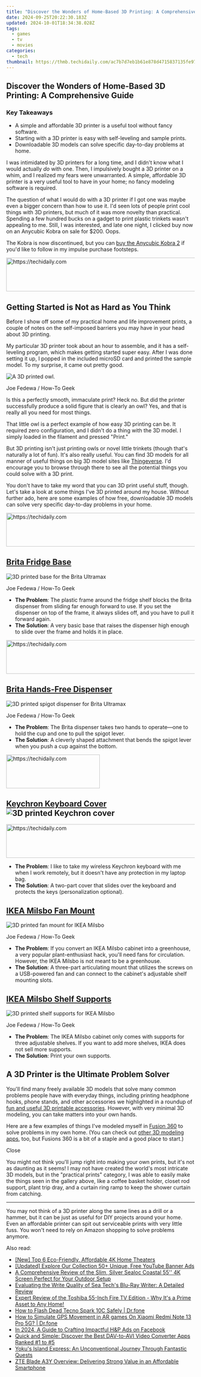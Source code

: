 ```yaml
---
title: "Discover the Wonders of Home-Based 3D Printing: A Comprehensive Guide"
date: 2024-09-25T20:22:30.183Z
updated: 2024-10-01T18:34:38.028Z
tags:
  - games
  - tv
  - movies
categories:
  - tech
thumbnail: https://thmb.techidaily.com/ac7b7d7eb1b61e878d4715837135fe97081096b41d9601e6ca5eb36f744ec4b7.jpg
---
```


## Discover the Wonders of Home-Based 3D Printing: A Comprehensive Guide

### Key Takeaways

* A simple and affordable 3D printer is a useful tool without fancy software.
* Starting with a 3D printer is easy with self-leveling and sample prints.
* Downloadable 3D models can solve specific day-to-day problems at home.

 I was intimidated by 3D printers for a long time, and I didn't know what I would actually _do_ with one. Then, I impulsively bought a 3D printer on a whim, and I realized my fears were unwarranted. A simple, affordable 3D printer is a very useful tool to have in your home; no fancy modeling software is required.

 The question of what I would do with a 3D printer if I got one was maybe even a bigger concern than how to use it. I'd seen lots of people print cool things with 3D printers, but much of it was more novelty than practical. Spending a few hundred bucks on a gadget to print plastic trinkets wasn't appealing to me. Still, I was interested, and late one night, I clicked buy now on an Anycubic Kobra on sale for $200\. Oops.

 The Kobra is now discontinued, but you can [buy the Anycubic Kobra 2](https://www.amazon.com/ANYCUBIC-Firmware-Pre-Installed-Extrusion-Efficient-dp-B0C4DQFVJL/dp/B0C4DQFVJL/ref=dp%5Fob%5Ftitle%5Fce?th=1&tag=hotoge-20&ascsubtag=UUhtgUeUpU2002147&asc%5Frefurl=https%3A%2F%2Fwww.howtogeek.com%2Fi-use-a-3d-printer-all-around-my-house-heres-how%2F&asc%5Fcampaign=Evergreen) if you'd like to follow in my impulse purchase footsteps.

<!-- affiliate ads begin -->
<a href="https://aidotcom.pxf.io/c/5597632/2134503/19576" target="_top" id="2134503">
  <img src="//a.impactradius-go.com/display-ad/19576-2134503" border="0" alt="https://techidaily.com" width="728" height="90"/>
</a>
<img height="0" width="0" src="https://aidotcom.pxf.io/i/5597632/2134503/19576" style="position:absolute;visibility:hidden;" border="0" />
<!-- affiliate ads end -->

##  Getting Started is Not as Hard as You Think

 Before I show off some of my practical home and life improvement prints, a couple of notes on the self-imposed barriers you may have in your head about 3D printing.

 My particular 3D printer took about an hour to assemble, and it has a self-leveling program, which makes getting started super easy. After I was done setting it up, I popped in the included microSD card and printed the sample model. To my surprise, it came out pretty good.

![A 3D printed owl.](https://static1.howtogeekimages.com/wordpress/wp-content/uploads/2024/02/pxl_20230923_031135691-2.jpg) 

Joe Fedewa / How-To Geek

 Is this a perfectly smooth, immaculate print? Heck no. But did the printer successfully produce a solid figure that is clearly an owl? Yes, and that is really all you need for most things.

 That little owl is a perfect example of how easy 3D printing can be. It required zero configuration, and I didn't do a thing with the 3D model. I simply loaded in the filament and pressed "Print."

 But 3D printing isn't just printing owls or novel little trinkets (though that's naturally a lot of fun). It's also really useful. You can find 3D models for all manner of useful things on big 3D model sites like [Thingeverse](https://www.thingiverse.com/). I'd encourage you to browse through there to see all the potential things you could solve with a 3D print.

 You don't have to take my word that you can 3D print useful stuff, though. Let's take a look at some things I've 3D printed around my house. Without further ado, here are some examples of how free, downloadable 3D models can solve very specific day-to-day problems in your home. 

<!-- affiliate ads begin -->
<a href="https://appsumo.8odi.net/c/5597632/2037475/7443" target="_top" id="2037475">
  <img src="//a.impactradius-go.com/display-ad/7443-2037475" border="0" alt="https://techidaily.com" width="728" height="90"/>
</a>
<img height="0" width="0" src="https://appsumo.8odi.net/i/5597632/2037475/7443" style="position:absolute;visibility:hidden;" border="0" />
<!-- affiliate ads end -->

## [Brita Fridge Base](https://www.thingiverse.com/thing:5790113) 

![3D printed base for the Brita Ultramax](https://static1.howtogeekimages.com/wordpress/wp-content/uploads/2024/02/pxl_20240226_210707806.jpg) 

Joe Fedewa / How-To Geek

* **The Problem**: The plastic frame around the fridge shelf blocks the Brita dispenser from sliding far enough forward to use. If you set the dispenser on top of the frame, it always slides off, and you have to pull it forward again.
* **The Solution**: A very basic base that raises the dispenser high enough to slide over the frame and holds it in place.

<!-- affiliate ads begin -->
<a href="https://versadesk.pxf.io/c/5597632/1815679/21290" target="_top" id="1815679">
  <img src="//a.impactradius-go.com/display-ad/21290-1815679" border="0" alt="https://techidaily.com" width="728" height="90"/>
</a>
<img height="0" width="0" src="https://versadesk.pxf.io/i/5597632/1815679/21290" style="position:absolute;visibility:hidden;" border="0" />
<!-- affiliate ads end -->

## [Brita Hands-Free Dispenser](https://www.thingiverse.com/thing:4634881) 

![3D printed spigot dispenser for Brita Ultramax](https://static1.howtogeekimages.com/wordpress/wp-content/uploads/2024/02/vlcsnap-2024-02-26-16h38m11s610.png) 

Joe Fedewa / How-To Geek

* **The Problem**: The Brita dispenser takes two hands to operate—one to hold the cup and one to pull the spigot lever.
* **The Solution**: A cleverly shaped attachment that bends the spigot lever when you push a cup against the bottom.

<!-- affiliate ads begin -->
<a href="https://aligracehair.sjv.io/c/5597632/2135354/19272" target="_top" id="2135354">
  <img src="//a.impactradius-go.com/display-ad/19272-2135354" border="0" alt="https://techidaily.com" width="250" height="90"/>
</a>
<img height="0" width="0" src="https://aligracehair.sjv.io/i/5597632/2135354/19272" style="position:absolute;visibility:hidden;" border="0" />
<!-- affiliate ads end -->

## [Keychron Keyboard Cover](https://www.thingiverse.com/thing:4199997)![3D printed Keychron cover](https://static0.howtogeekimages.com/wordpress/wp-content/uploads/2024/02/pxl_20240226_211147175.jpg) 

<!-- affiliate ads begin -->
<a href="https://bluettius.sjv.io/c/5597632/2139115/17108" target="_top" id="2139115">
  <img src="//a.impactradius-go.com/display-ad/17108-2139115" border="0" alt="https://techidaily.com" width="728" height="90"/>
</a>
<img height="0" width="0" src="https://bluettius.sjv.io/i/5597632/2139115/17108" style="position:absolute;visibility:hidden;" border="0" />
<!-- affiliate ads end -->

* **The Problem**: I like to take my wireless Keychron keyboard with me when I work remotely, but it doesn't have any protection in my laptop bag.
* **The Solution**: A two-part cover that slides over the keyboard and protects the keys (personalization optional).

## [IKEA Milsbo Fan Mount](https://www.thingiverse.com/thing:4679671) 

![3D printed fan mount for IKEA Milsbo](https://static1.howtogeekimages.com/wordpress/wp-content/uploads/2024/02/pxl_20240226_210607605.jpg) 

Joe Fedewa / How-To Geek

* **The Problem**: If you convert an IKEA Milsbo cabinet into a greenhouse, a very popular plant-enthusiast hack, you'll need fans for circulation. However, the IKEA Milsbo is not meant to be a greenhouse.
* **The Solution**: A three-part articulating mount that utilizes the screws on a USB-powered fan and can connect to the cabinet's adjustable shelf mounting slots.

## [IKEA Milsbo Shelf Supports](https://www.thingiverse.com/thing:5969462) 

![3D printed shelf supports for IKEA Milsbo](https://static1.howtogeekimages.com/wordpress/wp-content/uploads/2024/02/pxl_20240226_211239413.jpg) 

Joe Fedewa / How-To Geek

* **The Problem**: The IKEA Milsbo cabinet only comes with supports for three adjustable shelves. If you want to add more shelves, IKEA does not sell more supports.
* **The Solution**: Print your own supports.

##  A 3D Printer is the Ultimate Problem Solver

 You'll find many freely available 3D models that solve many common problems people have with everyday things, including printing headphone hooks, phone stands, and other accessories we highlighted in a roundup of [fun and useful 3D printable accessories](https://extra-hints.techidaily.com/updated-bring-out-the-splendor-in-your-iphone-reflections/). However, with very minimal 3D modeling, you can take matters into your own hands.

 Here are a few examples of things I've modeled myself in [Fusion 360](https://www.anrdoezrs.net/links/3607085/type/dlg/sid/UUhtgUeUpU2002147/https://www.autodesk.com/products/fusion-360/overview?term=1-YEAR&tab=subscription) to solve problems in my own home. (You can check out [other 3D modeling apps](https://android-transfer.techidaily.com/in-2024-how-to-transfer-photos-from-oppo-find-n3-to-laptop-without-usb-drfone-by-drfone-transfer-from-android-transfer-from-android/), too, but Fusions 360 is a bit of a staple and a good place to start.)

Close 

 You might not think you'll jump right into making your own prints, but it's not as daunting as it seems! I may not have created the world's most intricate 3D models, but in the "practical prints" category, I was able to easily make the things seen in the gallery above, like a coffee basket holder, closet rod support, plant trip dray, and a curtain ring ramp to keep the shower curtain from catching. 

---

 You may not think of a 3D printer along the same lines as a drill or a hammer, but it can be just as useful for DIY projects around your home. Even an affordable printer can spit out serviceable prints with very little fuss. You won't need to rely on Amazon shopping to solve problems anymore.

<ins class="adsbygoogle"
     style="display:block"
     data-ad-format="autorelaxed"
     data-ad-client="ca-pub-7571918770474297"
     data-ad-slot="1223367746"></ins>

<ins class="adsbygoogle"
     style="display:block"
     data-ad-client="ca-pub-7571918770474297"
     data-ad-slot="8358498916"
     data-ad-format="auto"
     data-full-width-responsive="true"></ins>

<span class="atpl-alsoreadstyle">Also read:</span>
<div><ul>
<li><a href="https://article-files.techidaily.com/new-top-6-eco-friendly-affordable-4k-home-theaters/"><u>[New] Top 6 Eco-Friendly, Affordable 4K Home Theaters</u></a></li>
<li><a href="https://facebook-record-videos.techidaily.com/updated-explore-our-collection-50plus-unique-free-youtube-banner-ads/"><u>[Updated] Explore Our Collection 50+ Unique, Free YouTube Banner Ads</u></a></li>
<li><a href="https://buynow-tips.techidaily.com/a-comprehensive-review-of-the-slim-silver-sealoc-coastal-55-4k-screen-perfect-for-your-outdoor-setup/"><u>A Comprehensive Review of the Slim, Silver Sealoc Coastal 55'' 4K Screen Perfect for Your Outdoor Setup</u></a></li>
<li><a href="https://buynow-info.techidaily.com/evaluating-the-write-quality-of-sea-techs-blu-ray-writer-a-detailed-review/"><u>Evaluating the Write Quality of Sea Tech's Blu-Ray Writer: A Detailed Review</u></a></li>
<li><a href="https://buynow-tips.techidaily.com/1722898713803-expert-review-of-the-toshiba-55-inch-fire-tv-edition-why-its-a-prime-asset-to-any-home/"><u>Expert Review of the Toshiba 55-Inch Fire TV Edition - Why It's a Prime Asset to Any Home!</u></a></li>
<li><a href="https://fix-guide.techidaily.com/how-to-flash-dead-tecno-spark-10c-safely-drfone-by-drfone-fix-android-problems-fix-android-problems/"><u>How to Flash Dead Tecno Spark 10C Safely | Dr.fone</u></a></li>
<li><a href="https://fake-location.techidaily.com/how-to-simulate-gps-movement-in-ar-games-on-xiaomi-redmi-note-13-pro-5g-drfone-by-drfone-virtual-android/"><u>How to Simulate GPS Movement in AR games On Xiaomi Redmi Note 13 Pro 5G? | Dr.fone</u></a></li>
<li><a href="https://article-tips.techidaily.com/in-2024-a-guide-to-crafting-impactful-handp-ads-on-facebook/"><u>In 2024, A Guide to Crafting Impactful H&P Ads on Facebook</u></a></li>
<li><a href="https://vp-tips.techidaily.com/quick-and-simple-discover-the-best-dav-to-avi-video-converter-apps-ranked-1-to-5/"><u>Quick and Simple: Discover the Best DAV-to-AVI Video Converter Apps Ranked #1 to #5</u></a></li>
<li><a href="https://buynow-tips.techidaily.com/yokus-island-express-an-unconventional-journey-through-fantastic-quests/"><u>Yoku's Island Express: An Unconventional Journey Through Fantastic Quests</u></a></li>
<li><a href="https://buynow-tips.techidaily.com/zte-blade-a3y-overview-delivering-strong-value-in-an-affordable-smartphone/"><u>ZTE Blade A3Y Overview: Delivering Strong Value in an Affordable Smartphone</u></a></li>
</ul></div>

